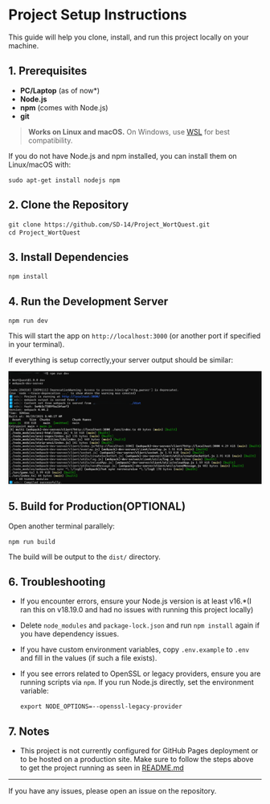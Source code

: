 # Project Setup Instructions

This guide will help you clone, install, and run this project locally on your machine.

## 1. Prerequisites
- **PC/Laptop** (as of now*)
- **Node.js**
- **npm** (comes with Node.js)
- **git**

> **Works on Linux and macOS.**
> On Windows, use [WSL](https://docs.microsoft.com/en-us/windows/wsl/) for best compatibility.

If you do not have Node.js and npm installed, you can install them on Linux/macOS with:

```
sudo apt-get install nodejs npm
```

## 2. Clone the Repository

```
git clone https://github.com/SD-14/Project_WortQuest.git
cd Project_WortQuest
```
## 3. Install Dependencies

```
npm install
```

## 4. Run the Development Server

```
npm run dev
```
This will start the app on `http://localhost:3000` (or another port if specified in your terminal).

If everything is setup correctly,your server output should be similar:

<p align="center">
  <img src="./dist/assets/images/setup.png">
</p>

## 5. Build for Production(OPTIONAL)

Open another terminal parallely:

```
npm run build
```
The build will be output to the `dist/` directory.

## 6. Troubleshooting
- If you encounter errors, ensure your Node.js version is at least v16.*(I ran this on v18.19.0 and had no issues with running this project locally)
- Delete `node_modules` and `package-lock.json` and run `npm install` again if you have dependency issues.
- If you have custom environment variables, copy `.env.example` to `.env` and fill in the values (if such a file exists).
- If you see errors related to OpenSSL or legacy providers, ensure you are running scripts via `npm`. If you run Node.js directly, set the environment variable:

  ```
  export NODE_OPTIONS=--openssl-legacy-provider
  ```

## 7. Notes
- This project is not currently configured for GitHub Pages deployment or to be hosted on a production site. Make sure to follow the steps above to get the project running as seen in [README.md](./README.md)

---

If you have any issues, please open an issue on the repository.
